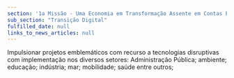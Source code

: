 ```yaml
---
section: '1a Missão - Uma Economia em Transformação Assente em Contas Equilibradas'
sub_section: "Transição Digital"
fulfilled_date: null
links_to_news_articles: null
---
```


Impulsionar projetos emblemáticos com recurso a tecnologias disruptivas com implementação nos diversos setores: Administração Pública; ambiente; educação; indústria; mar; mobilidade; saúde entre outros;